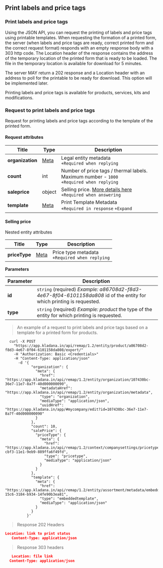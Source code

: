 ## Print labels and price tags
### Print labels and price tags
Using the JSON API, you can request the printing of labels and price tags using printable templates.
When requesting the formation of a printed form, the server (when labels and price tags are ready, correct
printed form and the correct request format) responds with an empty response body with a 303 http code.
The Location header of the response contains the address of the temporary location of the printed form that is ready to be loaded.
The file in the temporary location is available for download for 5 minutes.

The server MAY return a 202 response and a Location header with an address to poll for the printable to be ready for download.
This option will be implemented later.

Printing labels and price tags is available for products, services, kits and modifications.

### Request to print labels and price tags

Request for printing labels and price tags according to the template of the printed form.

#### Request attributes

| Title| Type| Description|
| ---------| -----| ----------|
| **organization** | [Meta](../#kladana-json-api-general-info-metadata) | Legal entity metadata<br>`+Required when replying` |
| **count** | int | Number of price tags / thermal labels. Maximum number - `1000`<br>`+Required when replying` |
| **saleprice** | object | Selling price. [More details here](../dictionaries/#entities-print-labels-and-price-tags-request-to-print-labels-and-price-tags-selling-price)<br>`+Required when answering` |
| **template** | [Meta](../#kladana-json-api-general-info-metadata) | Print Template Metadata<br>`+Required in response` `+Expand` |

#### Selling price
Nested entity attributes

| Title| Type| Description|
| ---------| -----| ----------|
| **priceType** | [Meta](../#kladana-json-api-general-info-metadata) | Price type metadata<br>`+Required when replying` |


**Parameters**

| Parameter | Description|
| ---------| ---------|
| **id** | `string` (required) *Example: a86708d2-f8d3-4e67-8f04-6101158da808* id of the entity for which printing is requested. |
| **type** | `string` (required) *Example: product* the type of the entity for which printing is requested. |

> An example of a request to print labels and price tags based on a template for a printed form for products.

```shell
  curl -X POST
    "https://app.kladana.in/api/remap/1.2/entity/product/a86708d2-f8d3-4e67-8f04-6101158da808/export/"
    -H "Authorization: Basic <Credentials>"
    -H "Content-Type: application/json"
      -d '{
            "organization": {
              "meta": {
                "href": "https://app.kladana.in/api/remap/1.2/entity/organization/107430bc-36e7-11e7-8a7f-40d000000090",
                "metadataHref": "https://app.kladana.in/api/remap/1.2/entity/organization/metadata",
                "type": "organization",
                "mediaType": "application/json",
                "uuidHref": "https://app.kladana.in/app/#mycompany/edit?id=107430bc-36e7-11e7-8a7f-40d000000090"
              }
            },
            "count": 10,
            "salePrice": {
              "priceType": {
                "meta": {
                  "href": "https://app.kladana.in/api/remap/1.2/context/companysettings/pricetype/672559f1-cbf3-11e1-9eb9-889ffa6f49fd",
                  "type": "pricetype",
                  "mediaType": "application/json"
                }
              }
            },
            "template": {
              "meta": {
                "href": "https://app.kladana.in/api/remap/1.2/entity/assortment/metadata/embeddedtemplate/f8e295eb-15c6-3184-b934-14fe90b3ea81",
                "type": "embeddedtemplate",
                "mediaType": "application/json"
              }
            }
          }'  
```

> Response 202 Headers

```json
Location: link to print status
   Content-Type: application/json
```

> Response 303 headers

```json
   Location: file link
  Content-Type: application/json
```
